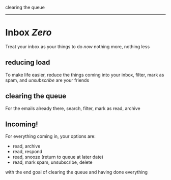 clearing the queue

---

# Inbox _Zero_

Treat your inbox as your things to do _now_
nothing more, nothing less

## reducing load

To make life easier,
reduce the things coming into your inbox,
filter, mark as spam, and _unsubscribe_ are your friends

## clearing the queue

For the emails already there,
search, filter, mark as read, archive

## Incoming!

For everything coming in,
your options are:

- read, archive
- read, respond
- read, snooze (return to queue at later date)
- read, mark spam, unsubscribe, delete

with the end goal of clearing the queue and having done everything
